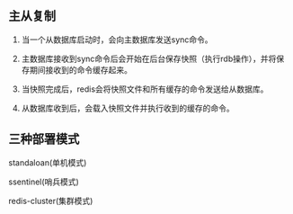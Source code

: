 ## 主从复制

1. 当一个从数据库启动时，会向主数据库发送sync命令。

2. 主数据库接收到sync命令后会开始在后台保存快照（执行rdb操作），并将保存期间接收到的命令缓存起来。

3. 当快照完成后，redis会将快照文件和所有缓存的命令发送给从数据库。

4. 从数据库收到后，会载入快照文件并执行收到的缓存的命令。



## 三种部署模式

standaloan\(单机模式\)

ssentinel\(哨兵模式\)

redis-cluster\(集群模式\)



